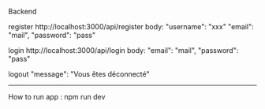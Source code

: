 Backend

register
http://localhost:3000/api/register
body:
"username": "xxx"
"email": "mail",
"password": "pass"

login
http://localhost:3000/api/login
body:
"email": "mail",
"password": "pass"

logout
"message": "Vous êtes déconnecté"

---

How to run app :
npm run dev
